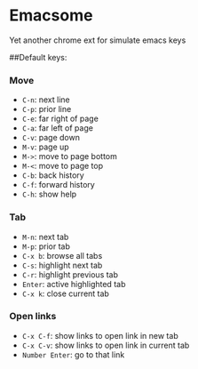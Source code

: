 Emacsome
========

Yet another chrome ext for simulate emacs keys

##Default keys:
###  Move
* `C-n`: next line
* `C-p`: prior line
* `C-e`: far right of page
* `C-a`: far left of page
* `C-v`: page down
* `M-v`: page up
* `M->`: move to page bottom
* `M-<`: move to page top
* `C-b`: back history
* `C-f`: forward history
* `C-h`: show help

### Tab
* `M-n`: next tab
* `M-p`: prior tab
* `C-x b`: browse all tabs
* `C-s`: highlight next tab
* `C-r`: highlight previous tab
*  `Enter`: active highlighted tab
* `C-x k`: close current tab

### Open links
* `C-x C-f`: show links to open link in new tab
* `C-x C-v`: show links to open link in current tab
* `Number Enter`: go to that link
